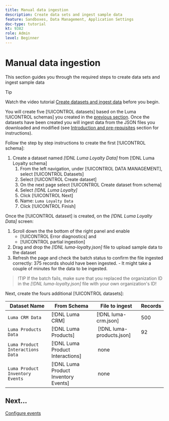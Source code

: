 ```yaml
---
title: Manual data ingestion
description: Create data sets and ingest sample data
feature: Sandboxes, Data Management, Application Settings
doc-type: tutorial
kt: 9382
role: Admin
level: Beginner
---
```


# Manual data ingestion

This section guides you through the required steps to create data sets and ingest sample data

> [!TIP]
> Watch the video tutorial [Create datasets and ingest data](/help/set-up-data/create-datasets-and-ingest-data.md) before you begin.

 You will create five [!UICONTROL datasets] based on the Luma !UICONTROL schemas] you created in the [previous section](/help/tutorial-configure-a-training-sandbox/manual-data-set-up.md). Once the datasets have been created you will ingest data from the JSON files you downloaded and modified (see [Introduction and pre-requisites](/help/tutorial-configure-a-training-sandbox/introduction-and-pre-requisites.md) section for instructions).

Follow the step by step instructions to create the first [!UICONTROL schema]:

1. Create a dataset named *[!DNL Luma Loyalty Data]* from [!DNL Luma Loyalty schema]
   1. From the left navigation, under [!UICONTROL DATA MANAGEMENT], select [!UICONTROL Datasets]
   2. Select [!UICONTROL Create dataset]
   3. On the next page select [!UICONTROL Create dataset from schema]
   4. Select *[!DNL Luma Loyalty]*
   5. Click [!UICONTROL Next]
   6. Name: `Luma Loyalty Data`
   7. Click [!UICONTROL Finish]
  
Once the [!UICONTROL dataset] is created, on the *[!DNL Luma Loyalty Data]* screen:
1.  Scroll down the the bottom of  the right panel and enable 
    * [!UICONTROL Error diagnostics] and 
    * [!UICONTROL partial ingestion]
2. Drag and drop the *[!DNL luma-loyalty.json]* file to upload sample data to the dataset
3. Refresh the page and check the batch status to confirm the file ingested correctly: 375 records should have been ingested. - It might take a couple of minutes for the data to be ingested.

>!TIP
>If the batch fails, make sure that you replaced the organization ID in the *[!DNL luma-loyalty.json]* file with your own organization's ID!

Next, create the fours additional [!UICONTROL datasets]:

| Dataset Name                         | From Schema                         | File to ingest              | Records |
| -------------------------------------| ----------------------------------- | ----------------------------| ------- |
| `Luma CRM Data`                 | [!DNL Luma CRM]              | [!DNL luma-crm.json]        | 500     |
| `Luma Products Data`            | [!DNL Luma Products]                |  [!DNL luma-products.json]  | 92      |
| `Luma Product Interactions Data`| [!DNL Luma Product Interactions]    |   none      |      |
|`Luma Product Inventory Events` | [!DNL Luma Product Inventory Events]|  none       |    |

## Next...

[Configure events](/help/tutorial-configure-a-training-sandbox/configure-events.md)
